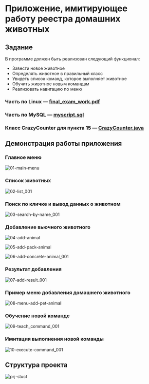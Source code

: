 # Приложение, имитирующее работу реестра домашних животных

## Задание

В программе должен быть реализован следующий функционал:
* Завести новое животное
* Определять животное в правильный класс
* Увидеть список команд, которое выполняет животное
* Обучить животное новым командам
* Реализовать навигацию по меню

### Часть по Linux &mdash; [final_exam_work.pdf](linux_part/final_exam_work.pdf)
### Часть по MySQL &mdash; [myscript.sql](sql_part/myscript.sql)
### Класс CrazyCounter для пункта 15 &mdash; [CrazyCounter.java](src/main/java/edu/alexey/animalshaven/domain/business/CrazyCounter.java)

## Демонстрация работы приложения

### Главное меню

![01-main-menu](https://github.com/alexeycoder/animals-haven/assets/109767480/05e5b95f-3501-40a3-8a8f-30da827d7b5c)

### Список животных

![02-list_001](https://github.com/alexeycoder/animals-haven/assets/109767480/18280189-2f28-4e7f-b8d7-ba1d9fb48113)

### Поиск по кличке и вывод данных о животном

![03-search-by-name_001](https://github.com/alexeycoder/animals-haven/assets/109767480/da790802-7492-41f8-8294-9cf6a910f0ad)

### Добавление вьючного животного

![04-add-animal](https://github.com/alexeycoder/animals-haven/assets/109767480/915bbb41-2fc5-494e-ab1f-c822d273dc9a)

![05-add-pack-animal](https://github.com/alexeycoder/animals-haven/assets/109767480/c4622cb3-f4f3-496b-aeb3-f016eb08bc12)

![06-add-concrete-animal_001](https://github.com/alexeycoder/animals-haven/assets/109767480/6dceeef8-51ff-46db-905a-f5389b39ae2a)

### Результат добавления

![07-add-result_001](https://github.com/alexeycoder/animals-haven/assets/109767480/53316a3e-1af9-485c-81b7-46d60d6cdb81)

### Пример меню добавления домашнего животного

![08-menu-add-pet-animal](https://github.com/alexeycoder/animals-haven/assets/109767480/21f9ab2e-b516-4bf9-b23f-4f20fdadfcff)

### Обучение новой команде

![09-teach_command_001](https://github.com/alexeycoder/animals-haven/assets/109767480/371e7de6-f5f3-437c-b4de-649984db5f30)

### Имитация выполнения новой команды

![10-execute-command_001](https://github.com/alexeycoder/animals-haven/assets/109767480/58e4df05-daae-48b2-8766-d0a60e7055a1)

## Структура проекта

![prj-stuct](https://github.com/alexeycoder/animals-haven/assets/109767480/b3638fa9-43be-41d2-a847-82af03e27bdf)
